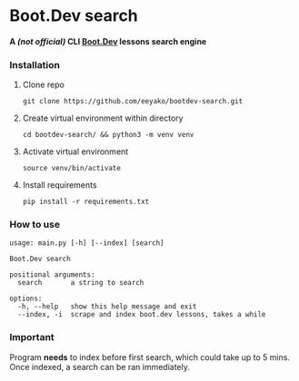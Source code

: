 # Boot.Dev search
#### A *(not official)* CLI [Boot.Dev](www.boot.dev) lessons search engine

### Installation
1. Clone repo
    ```
    git clone https://github.com/eeyako/bootdev-search.git
    ```
2. Create virtual environment within directory
    ```
    cd bootdev-search/ && python3 -m venv venv
    ```
3. Activate virtual environment
    ```
    source venv/bin/activate
    ```
4. Install requirements
    ```
    pip install -r requirements.txt
    ```

### How to use
```
usage: main.py [-h] [--index] [search]

Boot.Dev search

positional arguments:
  search       a string to search

options:
  -h, --help   show this help message and exit
  --index, -i  scrape and index boot.dev lessons, takes a while
```

### Important
Program **needs** to index before first search, which could take up to 5 mins.
Once indexed, a search can be ran immediately.
